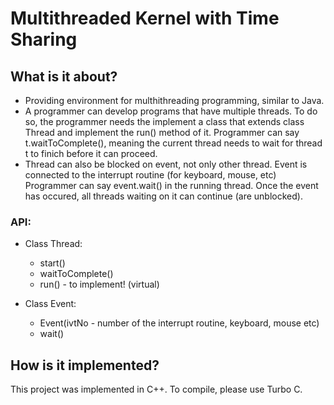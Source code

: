 # Multithreaded Kernel with Time Sharing

## What is it about? ##

- Providing environment for multhithreading programming, similar to Java.
- A programmer can develop programs that have multiple threads.
To do so, the programmer needs the implement a class that extends class Thread and implement the run() method of it.
Programmer can say t.waitToComplete(), meaning the current thread needs to wait for thread t to finich before it can proceed.
- Thread can also be blocked on event, not only other thread.
Event is connected to the interrupt routine (for keyboard, mouse, etc)
Programmer can say event.wait() in the running thread.
Once the event has occured, all threads waiting on it can continue (are unblocked).

### API: 
- Class Thread: 
  - start() 
  - waitToComplete()
  - run() - to implement! (virtual)

- Class Event: 
  - Event(ivtNo - number of the interrupt routine, keyboard, mouse etc)
  - wait()

## How is it implemented? ##
This project was implemented in C++. To compile, please use Turbo C.

